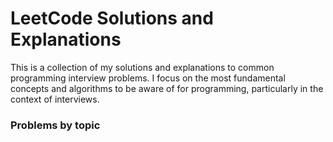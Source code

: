 # LeetCode Solutions and Explanations

This is a collection of my solutions and explanations to common programming interview problems. I focus on the most fundamental concepts and algorithms to be aware of for programming, particularly in the context of interviews.

### Problems by topic
